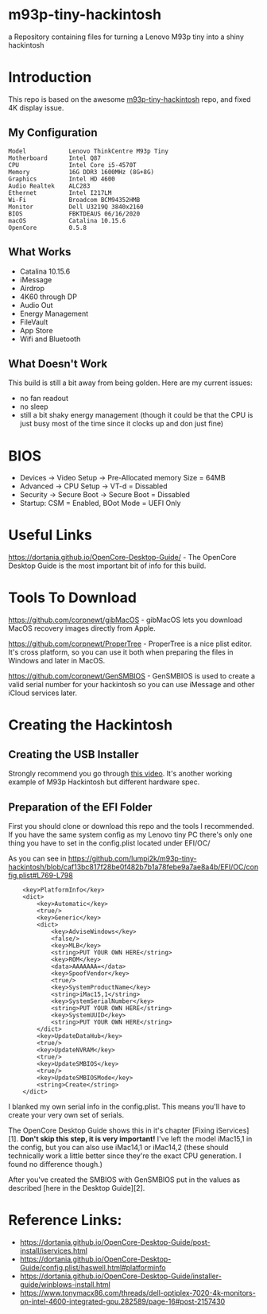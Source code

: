 # m93p-tiny-hackintosh
a Repository containing files for turning a Lenovo M93p tiny into a shiny hackintosh
# Introduction

This repo is based on the awesome [m93p-tiny-hackintosh](https://github.com/lumpi2k/m93p-tiny-hackintosh) repo, and fixed 4K display issue.

 ## My Configuration

```
Model            Lenovo ThinkCentre M93p Tiny
Motherboard      Intel Q87 
CPU              Intel Core i5-4570T
Memory           16G DDR3 1600MHz (8G+8G)
Graphics         Intel HD 4600
Audio Realtek    ALC283
Ethernet         Intel I217LM
Wi-Fi            Broadcom BCM94352HMB
Monitor          Dell U3219Q 3840x2160
BIOS             FBKTDEAUS 06/16/2020 
macOS            Catalina 10.15.6
OpenCore         0.5.8
```

 ## What Works

 - Catalina 10.15.6
 - iMessage
 - Airdrop
 - 4K60 through DP
 - Audio Out
 - Energy Management
 - FileVault
 - App Store
 - Wifi and Bluetooth

 ## What Doesn't Work

 This build is still a bit away from being golden. Here are my current issues:

 - no fan readout
 - no sleep
 - still a bit shaky energy management (though it could be that the CPU is just busy most of the time since it clocks up and don just fine)

# BIOS

 - Devices -> Video Setup -> Pre-Allocated memory Size = 64MB
 - Advanced -> CPU Setup -> VT-d = Dissabled
 - Security -> Secure Boot -> Secure Boot = Dissabled
 - Startup: CSM = Enabled, BOot Mode = UEFI Only

# Useful Links
https://dortania.github.io/OpenCore-Desktop-Guide/ - The OpenCore Desktop Guide is the most important bit of info for this build.

# Tools To Download
https://github.com/corpnewt/gibMacOS - gibMacOS lets you download MacOS recovery images directly from Apple.

https://github.com/corpnewt/ProperTree - ProperTree is a nice plist editor. It's cross platform, so you can use it both when preparing the files in Windows and later in MacOS.

https://github.com/corpnewt/GenSMBIOS - GenSMBIOS is used to create a valid serial number for your hackintosh so you can use iMessage and other iCloud services later.
# Creating the Hackintosh

## Creating the USB Installer
Strongly recommend you go through [this video](https://youtu.be/3zsfkVZ2Y-E). It's another working example of M93p Hackintosh but different hardware spec.

## Preparation of the EFI Folder
First you should clone or download this repo and the tools I recommended. If you have the same system config as my Lenovo tiny PC there's only one thing you have to set in the config.plist located under EFI/OC/

As you can see in https://github.com/lumpi2k/m93p-tiny-hackintosh/blob/caf13bc817f28be0f482b7b1a78febe9a7ae8a4b/EFI/OC/config.plist#L769-L798

```
	<key>PlatformInfo</key>
	<dict>
		<key>Automatic</key>
		<true/>
		<key>Generic</key>
		<dict>
			<key>AdviseWindows</key>
			<false/>
			<key>MLB</key>
			<string>PUT YOUR OWN HERE</string>
			<key>ROM</key>
			<data>AAAAAAA=</data>
			<key>SpoofVendor</key>
			<true/>
			<key>SystemProductName</key>
			<string>iMac15,1</string>
			<key>SystemSerialNumber</key>
			<string>PUT YOUR OWN HERE</string>
			<key>SystemUUID</key>
			<string>PUT YOUR OWN HERE</string>
		</dict>
		<key>UpdateDataHub</key>
		<true/>
		<key>UpdateNVRAM</key>
		<true/>
		<key>UpdateSMBIOS</key>
		<true/>
		<key>UpdateSMBIOSMode</key>
		<string>Create</string>
	</dict>
```

I blanked my own serial info in the config.plist. This means you'll have to create your very own set of serials.

The OpenCore Desktop Guide shows this in it's chapter  [Fixing iServices][1]. **Don't skip this step, it is very important!** I've left the model iMac15,1 in the config, but you can also use iMac14,1 or iMac14,2 (these should technically work a little better since they're the exact CPU generation. I found no difference though.)

After you've created the SMBIOS with GenSMBIOS put in the values as described [here in the Desktop Guide][2].

# Reference Links:
* https://dortania.github.io/OpenCore-Desktop-Guide/post-install/iservices.html
* https://dortania.github.io/OpenCore-Desktop-Guide/config.plist/haswell.html#platforminfo
* https://dortania.github.io/OpenCore-Desktop-Guide/installer-guide/winblows-install.html
* https://www.tonymacx86.com/threads/dell-optiplex-7020-4k-monitors-on-intel-4600-integrated-gpu.282589/page-16#post-2157430